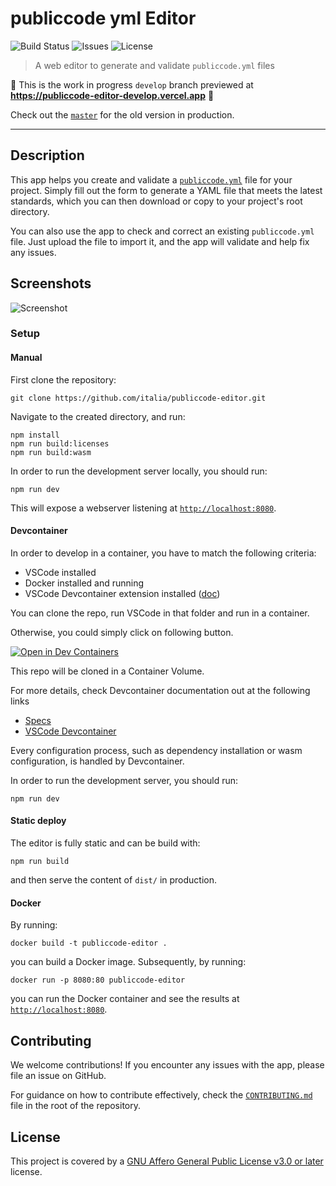 # publiccode yml Editor
![Build Status](https://img.shields.io/circleci/project/github/italia/publiccode-editor/master.svg) ![Issues](https://img.shields.io/github/issues/italia/publiccode-editor.svg) ![License](https://img.shields.io/github/license/italia/publiccode-editor.svg)

> A web editor to generate and validate `publiccode.yml` files

🚧 This is the work in progress `develop` branch previewed at **https://publiccode-editor-develop.vercel.app** 🚧

Check out the [`master`](https://github.com/italia/publiccode-editor/tree/master) for the old version in production.

---

## Description

This app helps you create and validate a [`publiccode.yml`](https://github.com/publiccodeyml/publiccode.yml) file for your project.
Simply fill out the form to generate a YAML file that meets the latest standards,
which you can then download or copy to your project's root directory.

You can also use the app to check and correct an existing `publiccode.yml` file.
Just upload the file to import it, and the app will validate and help fix any issues.

## Screenshots

![Screenshot](/screenshot.png)

### Setup
#### Manual

First clone the repository:

```console
git clone https://github.com/italia/publiccode-editor.git
```

Navigate to the created directory, and run:

```console
npm install
npm run build:licenses
npm run build:wasm
```

In order to run the development server locally, you should run:

```console
npm run dev
```

This will expose a webserver listening at [`http://localhost:8080`](http://localhost:8080).

#### Devcontainer

In order to develop in a container, you have to match the following criteria:

- VSCode installed
- Docker installed and running
- VSCode Devcontainer extension installed ([doc](https://marketplace.visualstudio.com/items?itemName=ms-vscode-remote.remote-containers))

You can clone the repo, run VSCode in that folder and run in a container.

Otherwise, you could simply click on following button.

[![Open in Dev Containers](https://img.shields.io/static/v1?label=Dev%20Containers&message=Open&color=blue&logo=visualstudiocode)](https://vscode.dev/redirect?url=vscode://ms-vscode-remote.remote-containers/cloneInVolume?url=https://github.com/italia/publiccode-editor)

This repo will be cloned in a Container Volume.

For more details, check Devcontainer documentation out at the following links

- [Specs](https://containers.dev/)
- [VSCode Devcontainer](https://code.visualstudio.com/docs/devcontainers/containers)

Every configuration process, such as dependency installation or wasm configuration, is handled by Devcontainer.

In order to run the development server, you should run:

```console
npm run dev
```

#### Static deploy

The editor is fully static and can be build with:

```console
npm run build
```

and then serve the content of `dist/` in production.

#### Docker

By running:

```console
docker build -t publiccode-editor .
```

you can build a Docker image. Subsequently, by running:

```console
docker run -p 8080:80 publiccode-editor
```

you can run the Docker container and see the results at [`http://localhost:8080`](http://localhost:8080).

## Contributing

We welcome contributions!
If you encounter any issues with the app, please file an issue on GitHub.

For guidance on how to contribute effectively, check the [`CONTRIBUTING.md`](CONTRIBUTING.md) file in the root of the repository.

## License
This project is covered by a [GNU Affero General Public License v3.0 or later](LICENSE.md) license.
